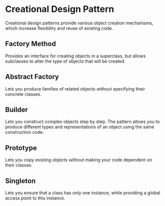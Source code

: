 # Creational Design Pattern
Creational design patterns provide various object creation mechanisms, which increase flexibility and reuse of existing code.

## Factory Method
Provides an interface for creating objects in a superclass, but allows subclasses to alter the type of objects that will be created.

## Abstract Factory

Lets you produce families of related objects without specifying their concrete classes.

## Builder
Lets you construct complex objects step by step. 
The pattern allows you to produce different types and representations of an object using the same construction code.

## Prototype
Lets you copy existing objects without making your code dependent on their classes.

## Singleton
Lets you ensure that a class has only one instance, while providing a global access point to this instance.